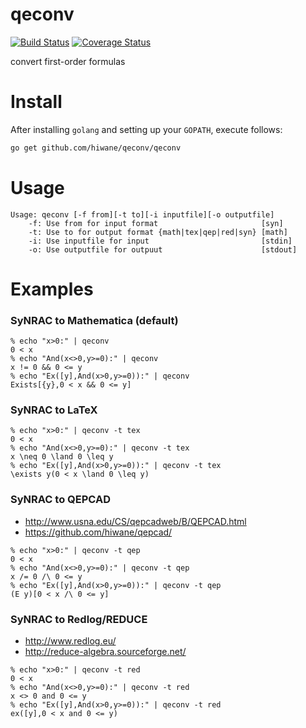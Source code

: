 qeconv
======

[![Build Status](https://travis-ci.org/hiwane/qeconv.svg?branch=master)](https://travis-ci.org/hiwane/qeconv)
[![Coverage Status](https://img.shields.io/coveralls/hiwane/qeconv.svg)](https://coveralls.io/r/hiwane/qeconv?branch=master)


convert first-order formulas


# Install

After installing `golang` and setting up your `GOPATH`, execute follows: 
```sh
go get github.com/hiwane/qeconv/qeconv
```

# Usage

```
Usage: qeconv [-f from][-t to][-i inputfile][-o outputfile]
    -f: Use from for input format                       [syn]
    -t: Use to for output format {math|tex|qep|red|syn} [math]
    -i: Use inputfile for input                         [stdin]
    -o: Use outputfile for outpuut                      [stdout]
```

# Examples


### SyNRAC to Mathematica (default)

```
% echo "x>0:" | qeconv
0 < x
% echo "And(x<>0,y>=0):" | qeconv
x != 0 && 0 <= y
% echo "Ex([y],And(x>0,y>=0)):" | qeconv
Exists[{y},0 < x && 0 <= y]
```

### SyNRAC to LaTeX

```
% echo "x>0:" | qeconv -t tex
0 < x
% echo "And(x<>0,y>=0):" | qeconv -t tex
x \neq 0 \land 0 \leq y
% echo "Ex([y],And(x>0,y>=0)):" | qeconv -t tex
\exists y(0 < x \land 0 \leq y)
```

### SyNRAC to QEPCAD

- http://www.usna.edu/CS/qepcadweb/B/QEPCAD.html
- https://github.com/hiwane/qepcad/

```
% echo "x>0:" | qeconv -t qep
0 < x
% echo "And(x<>0,y>=0):" | qeconv -t qep
x /= 0 /\ 0 <= y
% echo "Ex([y],And(x>0,y>=0)):" | qeconv -t qep
(E y)[0 < x /\ 0 <= y]
```

### SyNRAC to Redlog/REDUCE

- http://www.redlog.eu/
- http://reduce-algebra.sourceforge.net/


```
% echo "x>0:" | qeconv -t red
0 < x
% echo "And(x<>0,y>=0):" | qeconv -t red
x <> 0 and 0 <= y
% echo "Ex([y],And(x>0,y>=0)):" | qeconv -t red
ex([y],0 < x and 0 <= y)
```




